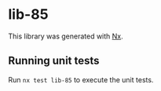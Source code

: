 # lib-85

This library was generated with [Nx](https://nx.dev).

## Running unit tests

Run `nx test lib-85` to execute the unit tests.
